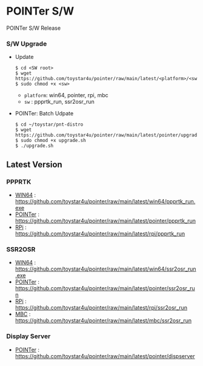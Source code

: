 # POINTer S/W
POINTer S/W Release

### S/W Upgrade

- Update
  ```
  $ cd <SW root>
  $ wget https://github.com/toystar4u/pointer/raw/main/latest/<platform>/<sw>
  $ sudo chmod +x <sw>
  ```
  * `platform`: win64, pointer, rpi, mbc
  * `sw`      : ppprtk_run, ssr2osr_run

- POINTer: Batch Udpate
  ```
  $ cd ~/toystar/pnt-distro
  $ wget https://github.com/toystar4u/pointer/raw/main/latest/pointer/upgrade.sh
  $ sudo chmod +x upgrade.sh
  $ ./upgrade.sh
  ```



## Latest Version

### PPPRTK
- [WIN64](https://github.com/toystar4u/pointer/raw/main/latest/win64/ppprtk_run.exe) : https://github.com/toystar4u/pointer/raw/main/latest/win64/ppprtk_run.exe
- [POINTer](https://github.com/toystar4u/pointer/raw/main/latest/pointer/ppprtk_run) : https://github.com/toystar4u/pointer/raw/main/latest/pointer/ppprtk_run
- [RPi](https://github.com/toystar4u/pointer/raw/main/latest/rpi/ppprtk_run)         : https://github.com/toystar4u/pointer/raw/main/latest/rpi/ppprtk_run

### SSR2OSR
- [WIN64](https://github.com/toystar4u/pointer/raw/main/latest/win64/ssr2osr_run.exe) : https://github.com/toystar4u/pointer/raw/main/latest/win64/ssr2osr_run.exe
- [POINTer](https://github.com/toystar4u/pointer/raw/main/latest/pointer/ssr2osr_run) : https://github.com/toystar4u/pointer/raw/main/latest/pointer/ssr2osr_run
- [RPi](https://github.com/toystar4u/pointer/raw/main/latest/rpi/ssr2osr_run)        : https://github.com/toystar4u/pointer/raw/main/latest/rpi/ssr2osr_run
- [MBC](https://github.com/toystar4u/pointer/raw/main/latest/mbc/ssr2osr_run)        : https://github.com/toystar4u/pointer/raw/main/latest/mbc/ssr2osr_run

### Display Server
- [POINTer](https://github.com/toystar4u/pointer/raw/main/latest/pointer/dispserver) : https://github.com/toystar4u/pointer/raw/main/latest/pointer/dispserver

